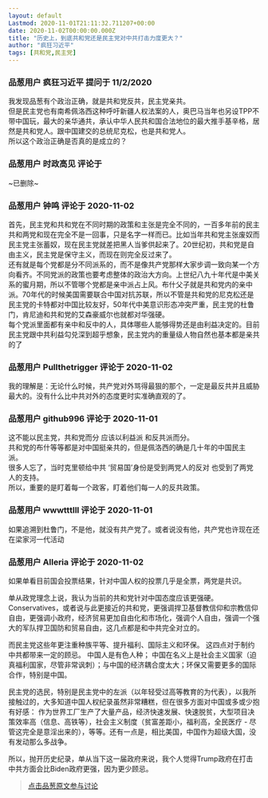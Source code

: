 ```yaml
---
layout: default
Lastmod: 2020-11-01T21:11:32.711207+00:00
date: 2020-11-02T00:00:00.000Z
title: "历史上，到底共和党还是民主党对中共打击力度更大？"
author: "疯狂习近平"
tags: [共和党,民主党]
---
```



### 品葱用户 **疯狂习近平** 提问于 11/2/2020
    
我发现品葱有个政治正确，就是共和党反共，民主党亲共。  
但是民主党也有南希佩洛西这种呼吁新疆人权法案的人，奥巴马当年也另设TPP不带中国玩，最大的亲华通共，承认中华人民共和国合法地位的最大推手基辛格，居然是共和党人。跟中国建交的总统尼克松，也是共和党人。  
所以这个政治正确是否真的是成立的？
    
                

### 品葱用户 **时政高见** 评论于 
        
~已删除~
        
                

### 品葱用户 **钟鸣** 评论于 2020-11-02
        
首先，民主党和共和党在不同时期的政策和主张是完全不同的，一百多年前的民主共和两党和现在完全不是一回事，只是名字一样而已。比如当年共和党主张废奴而民主党主张蓄奴，现在民主党就差把黑人当爹供起来了。20世纪初，共和党是自由主义，民主党是保守主义，而现在则完全反过来了。  
还有就是每个党都是分不同派系的，而不是像共产党那样大家步调一致向某一个方向看齐。不同党派的政策也要考虑整体的政治大方向。上世纪八九十年代是中美关系的蜜月期，所以不管哪个党都是亲中派占上风。布什父子就是共和党内的亲中派。70年代的时候美国需要联合中国对抗苏联，所以不管是共和党的尼克松还是民主党的卡特都对中国比较友好，50年代中美意识形态冲突严重，民主党的杜鲁门，肯尼迪和共和党的艾森豪威尔也就都对华强硬。  
每个党派里面都有亲中和反中的人，具体哪些人能够得势还是由利益决定的。目前民主党跟中共利益勾兑深到超乎想象，民主党内的重量级人物自然也基本都是亲共的了
        
                

### 品葱用户 **Pullthetrigger** 评论于 2020-11-02
        
我的理解是：无论什么时候，共产党对外骂得最狠的那个，一定是最反共并且威胁最大的。没有什么比中共对外的态度更时实准确直观的了。
        
                

### 品葱用户 **github996** 评论于 2020-11-01
        
这不能以民主党，共和党而分 应该以利益派 和反共派而分。   
共和党的布什等等都是对中国挺亲共的，但是佩洛西的确是几十年的中国民主派。   
很多人忘了，当时克里顿给中共 ‘贸易国’身份是受到两党人的反对 也受到了两党人的支持。   
所以，重要的是盯着每一个政客，盯着他们每一人的反共政策。
        
                

### 品葱用户 **wwwtttlll** 评论于 2020-11-01
        
如果追溯到杜鲁门，不是他，就没有共产党了。或者说没有他，共产党也许现在还在梁家河一代活动
        
                

### 品葱用户 **Alleria** 评论于 2020-11-02
        
如果单看目前国会投票结果，针对中国人权的投票几乎是全票，两党是共识。  
  
单从政党理念上说，我认为当前的共和党针对中国态度应该更强硬。 Conservatives，或者说与此更接近的共和党，更强调捍卫基督教信仰和宗教信仰自由，更强调小政府，经济贸易更加自由化和市场化，强调个人自由，强调一个强大的军队捍卫国防和贸易自由，这几点都是和中共完全对立的。  
  
而民主党这些年更注重种族平等、提升福利、国际主义和环保。 这四点对于制约中共都带来一定的顾忌。 中国人是有色人种； 中国在名义上是社会主义国家（迫真福利国家，尽管非常讽刺）；与中国的经济耦合度太大；环保又需要更多的国际合作，特别是中国。  
  
民主党的选民，特别是民主党中的左派（以年轻受过高等教育的为代表），以我所接触过的，大多知道中国人权纪录虽然非常糟糕，但在很多方面对中国或多或少抱有好感： 作为世界工厂生产了大量产品，经济快速发展、快速脱贫，大型项目决策效率高（信息、高铁等），社会主义制度（贫富差距小，福利高，全民医疗 - 尽管这完全是意淫出来的），等等。还有一点是，相比美国，中国作为超级大国，没有发动那么多战争。  
  
所以，抛开历史纪录，单从当下这一届政府来说，我个人觉得Trump政府在打击中共方面会比Biden政府更强，因为更少顾忌。
        
                





> [点击品葱原文参与讨论](https://pincong.rocks/question/32956)

